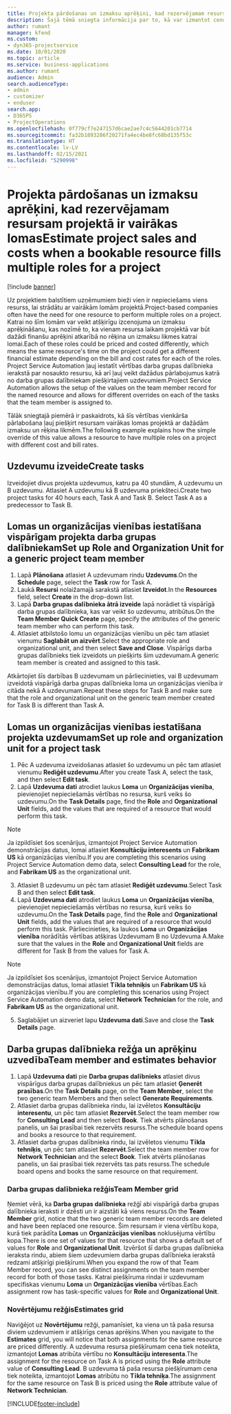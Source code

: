```yaml
---
title: Projekta pārdošanas un izmaksu aprēķini, kad rezervējamam resursam projektā ir vairākas lomas
description: Šajā tēmā sniegta informācija par to, kā var izmantot cenu noteikšanas dimensijas, lai atbalstītu cenu un izmaksu aprēķinus resursam, kam projektā ir vairākas lomas.
author: rumant
manager: kfend
ms.custom:
- dyn365-projectservice
ms.date: 10/01/2020
ms.topic: article
ms.service: business-applications
ms.author: rumant
audience: Admin
search.audienceType:
- admin
- customizer
- enduser
search.app:
- D365PS
- ProjectOperations
ms.openlocfilehash: 0f779cf7e247157d6cae2ae7c4c5644201cb7714
ms.sourcegitcommit: fa32b1893286f20271fa4ec4be8fc68bd135f53c
ms.translationtype: HT
ms.contentlocale: lv-LV
ms.lasthandoff: 02/15/2021
ms.locfileid: "5290998"
---
```

# <a name="estimate-project-sales-and-costs-when-a-bookable-resource-fills-multiple-roles-for-a-project"></a><span data-ttu-id="bdba7-103">Projekta pārdošanas un izmaksu aprēķini, kad rezervējamam resursam projektā ir vairākas lomas</span><span class="sxs-lookup"><span data-stu-id="bdba7-103">Estimate project sales and costs when a bookable resource fills multiple roles for a project</span></span> 

[!include [banner](../includes/psa-now-project-operations.md)]

<span data-ttu-id="bdba7-104">Uz projektiem balstītiem uzņēmumiem bieži vien ir nepieciešams viens resurss, lai strādātu ar vairākām lomām projektā.</span><span class="sxs-lookup"><span data-stu-id="bdba7-104">Project-based companies often have the need for one resource to perform multiple roles on a project.</span></span> <span data-ttu-id="bdba7-105">Katrai no šīm lomām var veikt atšķirīgu izcenojuma un izmaksu aprēķināšanu, kas nozīmē to, ka vienam resursa laikam projektā var būt dažādi finanšu aprēķini atkarībā no rēķina un izmaksu likmes katrai lomai.</span><span class="sxs-lookup"><span data-stu-id="bdba7-105">Each of these roles could be priced and costed differently, which means the same resource's time on the project could get a different financial estimate depending on the bill and cost rates for each of the roles.</span></span> <span data-ttu-id="bdba7-106">Project Service Automation ļauj iestatīt vērtības darba grupas dalībnieka ierakstā par nosaukto resursu, kā arī ļauj veikt dažādus pārlabojumus katrā no darba grupas dalībniekam piešķirtajiem uzdevumiem.</span><span class="sxs-lookup"><span data-stu-id="bdba7-106">Project Service Automation allows the setup of the values on the team member record for the named resource and allows for different overrides on each of the tasks that the team member is assigned to.</span></span>

<span data-ttu-id="bdba7-107">Tālāk sniegtajā piemērā ir paskaidrots, kā šīs vērtības vienkārša pārlabošana ļauj piešķirt resursam vairākas lomas projektā ar dažādām izmaksu un rēķina likmēm.</span><span class="sxs-lookup"><span data-stu-id="bdba7-107">The following example  explains how the simple override of this value allows a resource to have multiple roles on a project with different cost and bill rates.</span></span>

## <a name="create-tasks"></a><span data-ttu-id="bdba7-108">Uzdevumu izveide</span><span class="sxs-lookup"><span data-stu-id="bdba7-108">Create tasks</span></span>
<span data-ttu-id="bdba7-109">Izveidojiet divus projekta uzdevumus, katru pa 40 stundām, A uzdevumu un B uzdevumu. Atlasiet A uzdevumu kā B uzdevuma priekšteci.</span><span class="sxs-lookup"><span data-stu-id="bdba7-109">Create two project tasks for 40 hours each, Task A and Task B. Select Task A as a predecessor to Task B.</span></span>

## <a name="set-up-role-and-organization-unit-for-a-generic-project-team-member"></a><span data-ttu-id="bdba7-110">Lomas un organizācijas vienības iestatīšana vispārīgam projekta darba grupas dalībniekam</span><span class="sxs-lookup"><span data-stu-id="bdba7-110">Set up Role and Organization Unit for a generic project team member</span></span>

1. <span data-ttu-id="bdba7-111">Lapā **Plānošana** atlasiet A uzdevumam rindu **Uzdevums**.</span><span class="sxs-lookup"><span data-stu-id="bdba7-111">On the **Schedule** page, select the **Task** row for Task A.</span></span> 
2. <span data-ttu-id="bdba7-112">Laukā **Resursi** nolaižamajā sarakstā atlasiet **Izveidot**.</span><span class="sxs-lookup"><span data-stu-id="bdba7-112">In the **Resources** field, select **Create** in the drop-down list.</span></span>
3. <span data-ttu-id="bdba7-113">Lapā **Darba grupas dalībnieka ātrā izveide** lapā norādiet tā vispārīgā darba grupas dalībnieka, kas var veikt šo uzdevumu, atribūtus.</span><span class="sxs-lookup"><span data-stu-id="bdba7-113">On the **Team Member Quick Create** page, specify the attributes of the generic team member who can perform this task.</span></span>
4. <span data-ttu-id="bdba7-114">Atlasiet atbilstošo lomu un organizācijas vienību un pēc tam atlasiet vienumu **Saglabāt un aizvērt**.</span><span class="sxs-lookup"><span data-stu-id="bdba7-114">Select the appropriate role and organizational unit, and then select **Save and Close**.</span></span> <span data-ttu-id="bdba7-115">Vispārīgs darba grupas dalībnieks tiek izveidots un piešķirts šim uzdevumam.</span><span class="sxs-lookup"><span data-stu-id="bdba7-115">A generic team member is created and assigned to this task.</span></span> 

<span data-ttu-id="bdba7-116">Atkārtojiet šīs darbības B uzdevumam un pārliecinieties, vai B uzdevumam izveidotā vispārīgā darba grupas dalībnieka loma un organizācijas vienība ir citāda nekā A uzdevumam.</span><span class="sxs-lookup"><span data-stu-id="bdba7-116">Repeat these steps for Task B and make sure that the role and organizational unit on the generic team member created for Task B is different than Task A.</span></span> 

## <a name="set-up-role-and-organization-unit-for-a-project-task"></a><span data-ttu-id="bdba7-117">Lomas un organizācijas vienības iestatīšana projekta uzdevumam</span><span class="sxs-lookup"><span data-stu-id="bdba7-117">Set up role and organization unit for a project task</span></span>

1. <span data-ttu-id="bdba7-118">Pēc A uzdevuma izveidošanas atlasiet šo uzdevumu un pēc tam atlasiet vienumu **Rediģēt uzdevumu**.</span><span class="sxs-lookup"><span data-stu-id="bdba7-118">After you create Task A, select the task, and then select **Edit task**.</span></span>
2. <span data-ttu-id="bdba7-119">Lapā **Uzdevuma dati** atrodiet laukus **Loma** un **Organizācijas vienība**, pievienojiet nepieciešamās vērtības no resursa, kurš veiks šo uzdevumu.</span><span class="sxs-lookup"><span data-stu-id="bdba7-119">On the **Task Details** page, find the **Role** and **Organizational Unit** fields, add the values that are required of a resource that would perform this task.</span></span> 

  > [!NOTE]
  > <span data-ttu-id="bdba7-120">Ja izpildīsiet šos scenārijus, izmantojot Project Service Automation demonstrācijas datus, lomai atlasiet **Konsultāciju interesents** un **Fabrikam US** kā organizācijas vienību.</span><span class="sxs-lookup"><span data-stu-id="bdba7-120">If you are completing this scenarios using Project Service Automation demo data, select **Consulting Lead** for the role, and **Fabrikam US** as the organizational unit.</span></span>

3. <span data-ttu-id="bdba7-121">Atlasiet B uzdevumu un pēc tam atlasiet **Rediģēt uzdevumu**.</span><span class="sxs-lookup"><span data-stu-id="bdba7-121">Select Task B and then select **Edit task**.</span></span>
4. <span data-ttu-id="bdba7-122">Lapā **Uzdevuma dati** atrodiet laukus **Loma** un **Organizācijas vienība**, pievienojiet nepieciešamās vērtības no resursa, kurš veiks šo uzdevumu.</span><span class="sxs-lookup"><span data-stu-id="bdba7-122">On the **Task Details** page, find the **Role** and **Organizational Unit** fields, add the values that are required of a resource that would perform this task.</span></span> <span data-ttu-id="bdba7-123">Pārliecinieties, ka laukos **Loma** un **Organizācijas vienība** norādītās vērtības atšķiras Uzdevumam B no Uzdevuma A.</span><span class="sxs-lookup"><span data-stu-id="bdba7-123">Make sure that the values in the **Role** and **Organizational Unit** fields are different for Task B from the values for Task A.</span></span> 

  > [!NOTE]
  > <span data-ttu-id="bdba7-124">Ja izpildīsiet šos scenārijus, izmantojot Project Service Automation demonstrācijas datus, lomai atlasiet **Tīkla tehniķis** un **Fabrikam US** kā organizācijas vienību.</span><span class="sxs-lookup"><span data-stu-id="bdba7-124">If you are completing this scenarios using Project Service Automation demo data, select **Network Technician** for the role, and **Fabrikam US** as the organizational unit.</span></span>

5. <span data-ttu-id="bdba7-125">Saglabājiet un aizveriet lapu **Uzdevuma dati**.</span><span class="sxs-lookup"><span data-stu-id="bdba7-125">Save and close the **Task Details** page.</span></span> 

## <a name="team-member-and-estimates-behavior"></a><span data-ttu-id="bdba7-126">Darba grupas dalībnieka režģa un aprēķinu uzvedība</span><span class="sxs-lookup"><span data-stu-id="bdba7-126">Team member and estimates behavior</span></span> 

1. <span data-ttu-id="bdba7-127">Lapā **Uzdevuma dati** pie **Darba grupas dalībnieks** atlasiet divus vispārīgus darba grupas dalībniekus un pēc tam atlasiet **Ģenerēt prasības**.</span><span class="sxs-lookup"><span data-stu-id="bdba7-127">On the **Task Details** page, on the **Team Member**, select the two generic team Members and then select **Generate Requirements**.</span></span> 
2. <span data-ttu-id="bdba7-128">Atlasiet darba grupas dalībnieka rindu, lai izvēletos **Konsultāciju interesentu**, un pēc tam atlasiet **Rezervēt**.</span><span class="sxs-lookup"><span data-stu-id="bdba7-128">Select the team member row for **Consulting Lead** and then select **Book**.</span></span> <span data-ttu-id="bdba7-129">Tiek atvērts plānošanas panelis, un šai prasībai tiek rezervēts resurss.</span><span class="sxs-lookup"><span data-stu-id="bdba7-129">The schedule board opens and books a resource to that requirement.</span></span>
3. <span data-ttu-id="bdba7-130">Atlasiet darba grupas dalībnieka rindu, lai izvēletos vienumu **Tīkla tehniķis**, un pēc tam atlasiet **Rezervēt**.</span><span class="sxs-lookup"><span data-stu-id="bdba7-130">Select the team member row for **Network Technician** and the select **Book**.</span></span> <span data-ttu-id="bdba7-131">Tiek atvērts plānošanas panelis, un šai prasībai tiek rezervēts tas pats resurss.</span><span class="sxs-lookup"><span data-stu-id="bdba7-131">The schedule board opens and books the same resource on that requirement.</span></span>

### <a name="team-member-grid"></a><span data-ttu-id="bdba7-132">Darba grupas dalībnieka režģis</span><span class="sxs-lookup"><span data-stu-id="bdba7-132">Team Member grid</span></span> 
<span data-ttu-id="bdba7-133">Ņemiet vērā, ka **Darba grupas dalībnieka** režģī abi vispārīgā darba grupas dalībnieka ieraksti ir dzēsti un ir aizstāti kā viens resurss.</span><span class="sxs-lookup"><span data-stu-id="bdba7-133">On the **Team Member** grid, notice that the two generic team member records are deleted and have been replaced one resource.</span></span> <span data-ttu-id="bdba7-134">Šim resursam ir viena vērtību kopa, kurā tiek parādīta **Lomas** un **Organizācijas vienības** noklusējuma vērtību kopa.</span><span class="sxs-lookup"><span data-stu-id="bdba7-134">There is one set of values for that resource that shows a default set of values for **Role** and **Organizational Unit**.</span></span>
<span data-ttu-id="bdba7-135">Izvēršot šī darba grupas dalībnieka ieraksta rindu, abiem šiem uzdevumiem darba grupas dalībnieka ierakstā redzami atšķirīgi piešķīrumi.</span><span class="sxs-lookup"><span data-stu-id="bdba7-135">When you expand the row of that Team Member record, you can see distinct assignments on the team member record for both of those tasks.</span></span> <span data-ttu-id="bdba7-136">Katrai piešķīruma rindai ir uzdevumam specifiskas vienumu **Loma** un **Organizācijas vienība** vērtības.</span><span class="sxs-lookup"><span data-stu-id="bdba7-136">Each assignment row has task-specific values for **Role** and **Organizational Unit**.</span></span> 

### <a name="estimates-grid"></a><span data-ttu-id="bdba7-137">Novērtējumu režģis</span><span class="sxs-lookup"><span data-stu-id="bdba7-137">Estimates grid</span></span> 
<span data-ttu-id="bdba7-138">Naviģējot uz **Novērtējumu** režģi, pamanīsiet, ka viena un tā paša resursa diviem uzdevumiem ir atšķirīgs cenas aprēķins.</span><span class="sxs-lookup"><span data-stu-id="bdba7-138">When you navigate to the **Estimates** grid, you will notice that both assignments for the same resource are priced differently.</span></span>
<span data-ttu-id="bdba7-139">A uzdevuma resursa piešķīrumam cena tiek noteikta, izmantojot **Lomas** atribūta vērtību no **Konsultāciju interesenta**.</span><span class="sxs-lookup"><span data-stu-id="bdba7-139">The assignment for the resource on Task A is priced using the **Role** attribute value of **Consulting Lead**.</span></span> <span data-ttu-id="bdba7-140">B uzdevuma tā paša resursa piešķīrumam cena tiek noteikta, izmantojot **Lomas** atribūtu no **Tīkla tehniķa**.</span><span class="sxs-lookup"><span data-stu-id="bdba7-140">The assignment for the same resource on Task B is priced using the **Role** attribute value of **Network Technician**.</span></span>



[!INCLUDE[footer-include](../includes/footer-banner.md)]